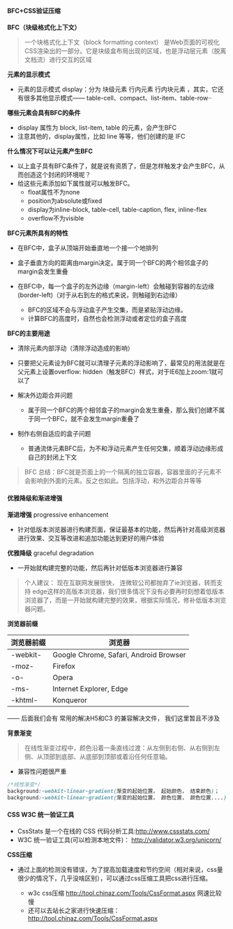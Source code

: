#### BFC+CSS验证压缩

**BFC（块级格式化上下文）**

> 一个块格式化上下文（block formatting context） 是Web页面的可视化CSS渲染出的一部分。它是块级盒布局出现的区域，也是浮动层元素（脱离文档流）进行交互的区域



**元素的显示模式**

- 元素的显示模式 display：分为 块级元素   行内元素  行内块元素 ，其实，它还有很多其他显示模式—— table-cell、compact、list-item、table-row··



**哪些元素会具有BFC的条件**

- display 属性为 block, list-item, table 的元素，会产生BFC
- 注意其他的，display属性，比如 line 等等，他们创建的是 IFC 



**什么情况下可以让元素产生BFC**

- 以上盒子具有BFC条件了，就是说有资质了，但是怎样触发才会产生BFC，从而创造这个封闭的环境呢？ 
- 给这些元素添加如下属性就可以触发BFC。
  - float属性不为none
  - position为absolute或fixed
  - display为inline-block, table-cell, table-caption, flex, inline-flex
  - overflow不为visible



**BFC元素所具有的特性**

- 在BFC中，盒子从顶端开始垂直地一个接一个地排列

- 盒子垂直方向的距离由margin决定。属于同一个BFC的两个相邻盒子的margin会发生重叠

- 在BFC中，每一个盒子的左外边缘（margin-left）会触碰到容器的左边缘(border-left)（对于从右到左的格式来说，则触碰到右边缘）

  - BFC的区域不会与浮动盒子产生交集，而是紧贴浮动边缘。
  - 计算BFC的高度时，自然也会检测浮动或者定位的盒子高度



**BFC的主要用途**

- 清除元素内部浮动（清除浮动造成的影响）
  
- 只要把父元素设为BFC就可以清理子元素的浮动影响了，最常见的用法就是在父元素上设置overflow: hidden（触发BFC）样式，对于IE6加上zoom:1就可以了
  
  
  
- 解决外边距合并问题

  - 属于同一个BFC的两个相邻盒子的margin会发生重叠，那么我们创建不属于同一个BFC，就不会发生margin重叠了

  

- 制作右侧自适应的盒子问题
  - 普通流体元素BFC后，为不和浮动元素产生任何交集，顺着浮动边缘形成自己的封闭上下文



>  BFC 总结：BFC就是页面上的一个隔离的独立容器，容器里面的子元素不会影响到外面的元素。反之也如此。包括浮动，和外边距合并等等



#### 优雅降级和渐进增强

**渐进增强** progressive enhancement

- 针对低版本浏览器进行构建页面，保证最基本的功能，然后再针对高级浏览器进行效果、交互等改进和追加功能达到更好的用户体验



**优雅降级** graceful degradation

- 一开始就构建完整的功能，然后再针对低版本浏览器进行兼容



> 个人建议： 现在互联网发展很快， 连微软公司都抛弃了ie浏览器，转而支持 edge这样的高版本浏览器，我们很多情况下没有必要再时刻想着低版本浏览器了，而是一开始就构建完整的效果，根据实际情况，修补低版本浏览器问题。



**浏览器前缀**

| 浏览器前缀 | 浏览器                                 |
| ---------- | -------------------------------------- |
| -webkit-   | Google Chrome, Safari, Android Browser |
| -moz-      | Firefox                                |
| -o-        | Opera                                  |
| -ms-       | Internet Explorer, Edge                |
| -khtml-    | Konqueror                              |

—— 后面我们会有 常用的解决H5和C3 的兼容解决文件， 我们这里暂且不涉及



**背景渐变**

> 在线性渐变过程中，颜色沿着一条直线过渡：从左侧到右侧、从右侧到左侧、从顶部到底部、从底部到顶部或着沿任何任意轴。



- 兼容性问题很严重

```css
/*线性渐变*/
background:-webkit-linear-gradient(渐变的起始位置， 起始颜色， 结束颜色)；
background:-webkit-linear-gradient(渐变的起始位置， 颜色位置， 颜色位置....)；
```



#### CSS W3C 统一验证工具

- CssStats 是一个在线的 CSS 代码分析工具:http://www.cssstats.com/
- W3C 统一验证工具(可以检测本地文件)：    http://validator.w3.org/unicorn/



**CSS压缩**

- 通过上面的检测没有错误，为了提高加载速度和节约空间（相对来说，css量很少的情况下，几乎没啥区别），可以通过css压缩工具把css进行压缩。

  - w3c css压缩   http://tool.chinaz.com/Tools/CssFormat.aspx   网速比较慢
  - 还可以去站长之家进行快速压缩：http://tool.chinaz.com/Tools/CssFormat.aspx  